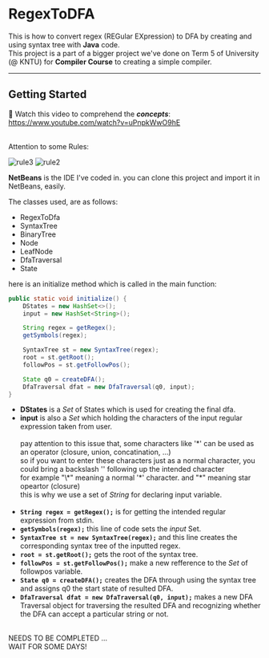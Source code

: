 # RegexToDFA

This is how to convert regex (REGular EXpression) to DFA by creating and using syntax tree with **Java** code.<br>
This project is a part of a bigger project we've done on Term 5 of University (@ KNTU) for **Compiler Course** to creating a simple compiler. 

<hr>

## Getting Started

:small_blue_diamond: Watch this video to comprehend the **_concepts_**: https://www.youtube.com/watch?v=uPnpkWwO9hE<br><br>

Attention to some Rules:<br>

![rule3](https://github.com/alirezakay/RegexToDFA/blob/master/assets/img/rule2.png)
![rule2](https://github.com/alirezakay/RegexToDFA/blob/master/assets/img/rule3.PNG)



**NetBeans** is the IDE I've coded in. you can clone this project and import it in NetBeans, easily.<br>

The classes used, are as follows:
- RegexToDfa
- SyntaxTree
- BinaryTree
- Node
- LeafNode
- DfaTraversal
- State

here is an initialize method which is called in the main function:
```java
public static void initialize() {
    DStates = new HashSet<>();
    input = new HashSet<String>();

    String regex = getRegex();
    getSymbols(regex);

    SyntaxTree st = new SyntaxTree(regex);
    root = st.getRoot();
    followPos = st.getFollowPos();

    State q0 = createDFA();
    DfaTraversal dfat = new DfaTraversal(q0, input);    
}
```
- **DStates** is a _Set_ of States which is used for creating the final dfa.<br>
- **input** is also a _Set_ which holding the characters of the input regular expression taken from user.<br><br>
  pay attention to this issue that, some characters like '\*' can be used as an operator (closure, union, concatination, ...)<br>
  so if you want to enter these characters just as a normal character, you could bring a backslash '\' following up the intended character<br>
  for example "\\\*" meaning a normal '\*' character. and "\*" meaning star opeartor (closure)<br>
  this is why we use a set of _String_ for declaring input variable.<br><br>
- **`String regex = getRegex();`** is for getting the intended regular expression from stdin.<br>
- **`getSymbols(regex);`** this line of code sets the _input_ Set.<br>
- **`SyntaxTree st = new SyntaxTree(regex);`** and this line creates the corresponding syntax tree of the inputted regex.<br>
- **`root = st.getRoot();`** gets the root of the syntax tree.<br>
- **`followPos = st.getFollowPos();`** make a new refference to the _Set_ of followpos variable.<br>
- **`State q0 = createDFA();`** creates the DFA through using the syntax tree and assigns q0 the start state of resulted DFA.<br>
- **`DfaTraversal dfat = new DfaTraversal(q0, input);`** makes a new DFA Traversal object for traversing the resulted DFA and recognizing whether the DFA can accept a particular string or not.<br>
  

<br> NEEDS TO BE COMPLETED ... <br>
WAIT FOR SOME DAYS!
